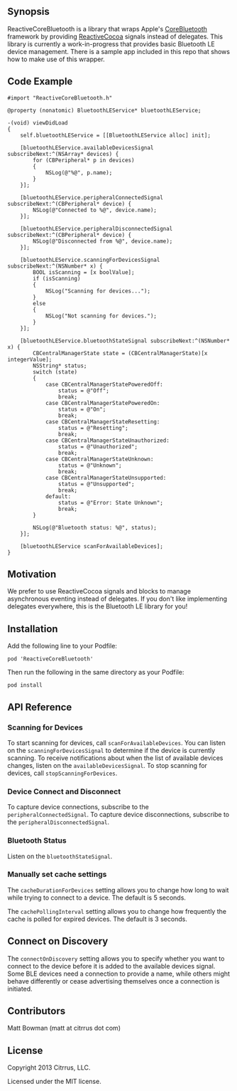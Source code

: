## Synopsis

ReactiveCoreBluetooth is a library that wraps Apple's [CoreBluetooth](http://developer.apple.com/library/ios/#documentation/CoreBluetooth/Reference/CoreBluetooth_Framework/_index.html) framework by providing [ReactiveCocoa](https://github.com/ReactiveCocoa/ReactiveCocoa) signals instead of delegates. This library is currently a work-in-progress that provides basic Bluetooth LE device management. There is a sample app included in this repo that shows how to make use of this wrapper.

## Code Example

    #import "ReactiveCoreBluetooth.h"

	@property (nonatomic) BluetoothLEService* bluetoothLEService;

    -(void) viewDidLoad
    {
	    self.bluetoothLEService = [[BluetoothLEService alloc] init];

	    [bluetoothLEService.availableDevicesSignal subscribeNext:^(NSArray* devices) {
	        for (CBPeripheral* p in devices)
	        {
	        	NSLog(@"%@", p.name);
	        }
	    }];

	    [bluetoothLEService.peripheralConnectedSignal subscribeNext:^(CBPeripheral* device) {
        	NSLog(@"Connected to %@", device.name);
	    }];

	    [bluetoothLEService.peripheralDisconnectedSignal subscribeNext:^(CBPeripheral* device) {
        	NSLog(@"Disconnected from %@", device.name);
	    }];

	    [bluetoothLEService.scanningForDevicesSignal subscribeNext:^(NSNumber* x) {
	    	BOOL isScanning = [x boolValue];
	    	if (isScanning)
	    	{
	    		NSLog("Scanning for devices...");
	    	}
	    	else
	    	{
	    		NSLog("Not scanning for devices.");
	    	}
		}];

	    [bluetoothLEService.bluetoothStateSignal subscribeNext:^(NSNumber* x) {
	        CBCentralManagerState state = (CBCentralManagerState)[x integerValue];
	        NSString* status;
	        switch (state)
	        {
	            case CBCentralManagerStatePoweredOff:
	                status = @"Off";
	                break;
	            case CBCentralManagerStatePoweredOn:
	                status = @"On";
	                break;
	            case CBCentralManagerStateResetting:
	                status = @"Resetting";
	                break;
	            case CBCentralManagerStateUnauthorized:
	                status = @"Unauthorized";
	                break;
	            case CBCentralManagerStateUnknown:
	                status = @"Unknown";
	                break;
	            case CBCentralManagerStateUnsupported:
	                status = @"Unsupported";
	                break;
	            default:
	                status = @"Error: State Unknown";
	                break;
	        }

	        NSLog(@"Bluetooth status: %@", status);
	    }];

	    [bluetoothLEService scanForAvailableDevices];
    }

## Motivation

We prefer to use ReactiveCocoa signals and blocks to manage asynchronous eventing instead of delegates. If you don't like implementing delegates everywhere, this is the Bluetooth LE library for you!

## Installation

Add the following line to your Podfile:

	pod 'ReactiveCoreBluetooth'

Then run the following in the same directory as your Podfile:

	pod install

## API Reference

### Scanning for Devices

To start scanning for devices, call `scanForAvailableDevices`. You can listen on the `scanningForDevicesSignal` to determine if the device is currently scanning. To receive notifications about when the list of available devices changes, listen on the `availableDevicesSignal`. To stop scanning for devices, call `stopScanningForDevices`.

### Device Connect and Disconnect

To capture device connections, subscribe to the `peripheralConnectedSignal`. To capture device disconnections, subscribe to the `peripheralDisconnectedSignal`.

### Bluetooth Status

Listen on the `bluetoothStateSignal`.

### Manually set cache settings

The `cacheDurationForDevices` setting allows you to change how long to wait while trying to connect to a device. The default is 5 seconds.

The `cachePollingInterval` setting allows you to change how frequently the cache is polled for expired devices. The default is 3 seconds.

## Connect on Discovery

The `connectOnDiscovery` setting allows you to specify whether you want to connect to the device before it is added to the available devices signal.  Some BLE devices need a connection to provide a name, while others might behave differently or cease advertising themselves once a connection is initiated.

## Contributors

Matt Bowman (matt at citrrus dot com)

## License

Copyright 2013 Citrrus, LLC.

Licensed under the MIT license.